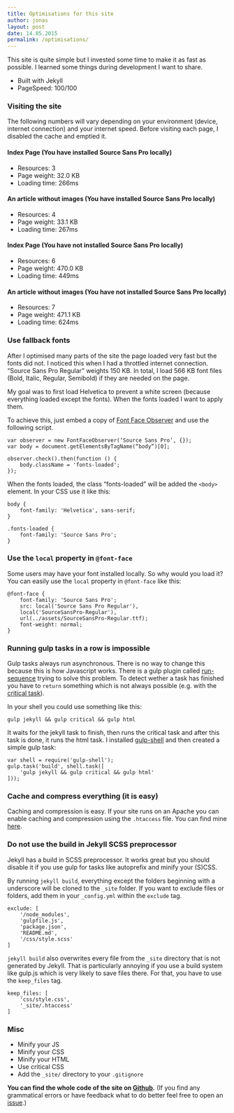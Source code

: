 ```yaml
---
title: Optimisations for this site
author: jonas
layout: post
date: 14.05.2015
permalink: /optimisations/
---
```


This site is quite simple but I invested some time to make it as fast as possible. I learned some things during development I want to share.

* Built with Jekyll
* PageSpeed: 100/100

### Visiting the site

The following numbers will vary depending on your environment (device, internet connection) and your internet speed. Before visiting each page, I disabled the cache and emptied it.

#### Index Page (You have installed Source Sans Pro locally)

* Resources: 3
* Page weight: 32.0 KB
* Loading time: 266ms

#### An article without images (You have installed Source Sans Pro locally)

* Resources: 4
* Page weight: 33.1 KB
* Loading time: 267ms

#### Index Page (You have not installed Source Sans Pro locally)

* Resources: 6
* Page weight: 470.0 KB
* Loading time: 449ms

#### An article without images (You have not installed Source Sans Pro locally)

* Resources: 7
* Page weight: 471.1 KB 
* Loading time: 624ms

### Use fallback fonts

After I optimised many parts of the site the page loaded very fast but the fonts did not. I noticed this when I had a throttled internet connection. “Source Sans Pro Regular” weights 150 KB. In total, I load 566 KB font files (Bold, Italic, Regular, Semibold) if they are needed on the page.

My goal was to first load Helvetica to prevent a white screen (because everything loaded except the fonts). When the fonts loaded I want to apply them.

To achieve this, just embed a copy of [Font Face Observer](https://github.com/bramstein/fontfaceobserver) and use the following script.

<pre><code class="language-javascript">var observer = new FontFaceObserver(‘Source Sans Pro’, {});
var body = document.getElementsByTagName(“body”)[0];
	
observer.check().then(function () {
	body.className = 'fonts-loaded';
});
</code></pre>

When the fonts loaded, the class “fonts-loaded” will be added the ``<body>`` element. In your CSS use it like this:

<pre><code class="language-css">body {
	font-family: 'Helvetica', sans-serif;
}

.fonts-loaded {
	font-family: 'Source Sans Pro';
}
</code></pre>


### Use the ``local`` property in ``@font-face``

Some users may have your font installed locally. So why would you load it? You can easily use the ``local`` property in ``@font-face`` like this:

<pre><code class="language-css">@font-face {
	font-family: 'Source Sans Pro';
	src: local('Source Sans Pro Regular'),
	local('SourceSansPro-Regular'),
	url(../assets/SourceSansPro-Regular.ttf);
	font-weight: normal;
}
</code></pre>

### Running gulp tasks in a row is impossible

Gulp tasks always run asynchronous. There is no way to change this because this is how Javascript works. There is a gulp plugin called [run-sequence](https://www.npmjs.com/package/run-sequence) trying to solve this problem. To detect wether a task has finished you have to ``return`` something which is not always possible (e.g. with the [critical task](https://github.com/addyosmani/critical)).

In your shell you could use something like this:

<pre><code class="language-javascript">gulp jekyll && gulp critical && gulp html</code></pre>

It waits for the jekyll task to finish, then runs the critical task and after this task is done, it runs the html task. I installed [gulp-shell](https://www.npmjs.com/package/gulp-shell) and then created a simple gulp task:

<pre><code class="language-javascript">var shell = require('gulp-shell');
gulp.task('build', shell.task([
   	'gulp jekyll && gulp critical && gulp html'
]));
</code></pre>

### Cache and compress everything (it is easy)

Caching and compression is easy. If your site runs on an Apache you can enable caching and compression using the ``.htaccess`` file. You can find mine [here](https://github.com/jonicious/jonas.re/blob/master/.htaccess).

### Do not use the build in Jekyll SCSS preprocessor

Jekyll has a build in SCSS preprocessor. It works great but you should disable it if you use gulp for tasks like autoprefix and minify your (S)CSS.

By running ``jekyll build``, everything except the folders beginning with a underscore will be cloned to the ``_site`` folder. If you want to exclude files or folders, add them in your ``_config.yml`` within the ``exclude`` tag.

<pre><code class="language-javascript">exclude: [
	'/node_modules',
	'gulpfile.js',
	'package.json',
	'README.md',
 	'/css/style.scss'
]
</code></pre>

``jekyll build`` also overwrites every file from the ``_site`` directory that is not generated by Jekyll. That is particularly annoying if you use a build system like gulp.js which is very likely to save files there. For that, you have to use the ``keep_files`` tag.

<pre><code class="language-javascript">keep_files: [
	'css/style.css',
	'_site/.htaccess'
]
</code></pre>

### Misc

* Minify your JS
* Minify your CSS
* Minify your HTML
* Use critical CSS
* Add the ``_site/`` directory to your ``.gitignore``

**You can find the whole code of the site on [Github](https://github.com/jonicious/jonas.re/tree/master).** (If you find any grammatical errors or have feedback what to do better feel free to open an [issue](https://github.com/jonicious/jonas.re/issues).)
